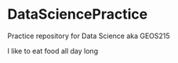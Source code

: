 # DataSciencePractice
Practice repository for Data Science aka GEOS215

I like to eat food all day long